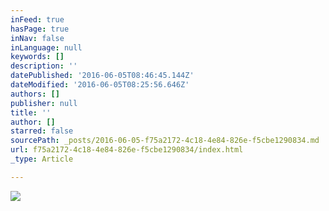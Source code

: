 ```yaml
---
inFeed: true
hasPage: true
inNav: false
inLanguage: null
keywords: []
description: ''
datePublished: '2016-06-05T08:46:45.144Z'
dateModified: '2016-06-05T08:25:56.646Z'
authors: []
publisher: null
title: ''
author: []
starred: false
sourcePath: _posts/2016-06-05-f75a2172-4c18-4e84-826e-f5cbe1290834.md
url: f75a2172-4c18-4e84-826e-f5cbe1290834/index.html
_type: Article

---
```

![](https://the-grid-user-content.s3-us-west-2.amazonaws.com/6cc6983f-ee42-4872-a253-9ac7cacb2501.jpg)
